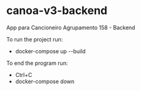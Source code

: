 # canoa-v3-backend
App para Cancioneiro Agrupamento 158 - Backend

To run the project run:
- docker-compose up --build

To end the program run:
- Ctrl+C
- docker-compose down